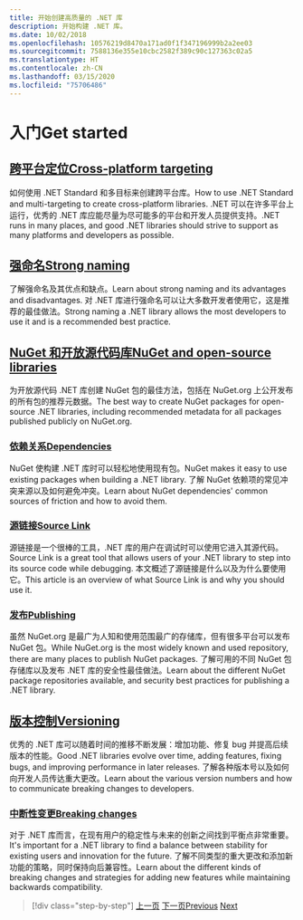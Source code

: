 ```yaml
---
title: 开始创建高质量的 .NET 库
description: 开始构建 .NET 库。
ms.date: 10/02/2018
ms.openlocfilehash: 10576219d8470a171ad0f1f347196999b2a2ee03
ms.sourcegitcommit: 7588136e355e10cbc2582f389c90c127363c02a5
ms.translationtype: HT
ms.contentlocale: zh-CN
ms.lasthandoff: 03/15/2020
ms.locfileid: "75706486"
---
```

# <a name="get-started"></a><span data-ttu-id="3c158-103">入门</span><span class="sxs-lookup"><span data-stu-id="3c158-103">Get started</span></span>

## <a name="cross-platform-targeting"></a>[<span data-ttu-id="3c158-104">跨平台定位</span><span class="sxs-lookup"><span data-stu-id="3c158-104">Cross-platform targeting</span></span>](./cross-platform-targeting.md)

<span data-ttu-id="3c158-105">如何使用 .NET Standard 和多目标来创建跨平台库。</span><span class="sxs-lookup"><span data-stu-id="3c158-105">How to use .NET Standard and multi-targeting to create cross-platform libraries.</span></span> <span data-ttu-id="3c158-106">.NET 可以在许多平台上运行，优秀的 .NET 库应能尽量为尽可能多的平台和开发人员提供支持。</span><span class="sxs-lookup"><span data-stu-id="3c158-106">.NET runs in many places, and good .NET libraries should strive to support as many platforms and developers as possible.</span></span>

## <a name="strong-naming"></a>[<span data-ttu-id="3c158-107">强命名</span><span class="sxs-lookup"><span data-stu-id="3c158-107">Strong naming</span></span>](./strong-naming.md)

<span data-ttu-id="3c158-108">了解强命名及其优点和缺点。</span><span class="sxs-lookup"><span data-stu-id="3c158-108">Learn about strong naming and its advantages and disadvantages.</span></span> <span data-ttu-id="3c158-109">对 .NET 库进行强命名可以让大多数开发者使用它，这是推荐的最佳做法。</span><span class="sxs-lookup"><span data-stu-id="3c158-109">Strong naming a .NET library allows the most developers to use it and is a recommended best practice.</span></span>

## <a name="nuget-and-open-source-libraries"></a>[<span data-ttu-id="3c158-110">NuGet 和开放源代码库</span><span class="sxs-lookup"><span data-stu-id="3c158-110">NuGet and open-source libraries</span></span>](./nuget.md)

<span data-ttu-id="3c158-111">为开放源代码 .NET 库创建 NuGet 包的最佳方法，包括在 NuGet.org 上公开发布的所有包的推荐元数据。</span><span class="sxs-lookup"><span data-stu-id="3c158-111">The best way to create NuGet packages for open-source .NET libraries, including recommended metadata for all packages published publicly on NuGet.org.</span></span>

### <a name="dependencies"></a>[<span data-ttu-id="3c158-112">依赖关系</span><span class="sxs-lookup"><span data-stu-id="3c158-112">Dependencies</span></span>](./dependencies.md)

<span data-ttu-id="3c158-113">NuGet 使构建 .NET 库时可以轻松地使用现有包。</span><span class="sxs-lookup"><span data-stu-id="3c158-113">NuGet makes it easy to use existing packages when building a .NET library.</span></span> <span data-ttu-id="3c158-114">了解 NuGet 依赖项的常见冲突来源以及如何避免冲突。</span><span class="sxs-lookup"><span data-stu-id="3c158-114">Learn about NuGet dependencies' common sources of friction and how to avoid them.</span></span>

### <a name="source-link"></a>[<span data-ttu-id="3c158-115">源链接</span><span class="sxs-lookup"><span data-stu-id="3c158-115">Source Link</span></span>](./sourcelink.md)

<span data-ttu-id="3c158-116">源链接是一个很棒的工具，.NET 库的用户在调试时可以使用它进入其源代码。</span><span class="sxs-lookup"><span data-stu-id="3c158-116">Source Link is a great tool that allows users of your .NET library to step into its source code while debugging.</span></span> <span data-ttu-id="3c158-117">本文概述了源链接是什么以及为什么要使用它。</span><span class="sxs-lookup"><span data-stu-id="3c158-117">This article is an overview of what Source Link is and why you should use it.</span></span>

### <a name="publishing"></a>[<span data-ttu-id="3c158-118">发布</span><span class="sxs-lookup"><span data-stu-id="3c158-118">Publishing</span></span>](./publish-nuget-package.md)

<span data-ttu-id="3c158-119">虽然 NuGet.org 是最广为人知和使用范围最广的存储库，但有很多平台可以发布 NuGet 包。</span><span class="sxs-lookup"><span data-stu-id="3c158-119">While NuGet.org is the most widely known and used repository, there are many places to publish NuGet packages.</span></span> <span data-ttu-id="3c158-120">了解可用的不同 NuGet 包存储库以及发布 .NET 库的安全性最佳做法。</span><span class="sxs-lookup"><span data-stu-id="3c158-120">Learn about the different NuGet package repositories available, and security best practices for publishing a .NET library.</span></span>

## <a name="versioning"></a>[<span data-ttu-id="3c158-121">版本控制</span><span class="sxs-lookup"><span data-stu-id="3c158-121">Versioning</span></span>](./versioning.md)

<span data-ttu-id="3c158-122">优秀的 .NET 库可以随着时间的推移不断发展：增加功能、修复 bug 并提高后续版本的性能。</span><span class="sxs-lookup"><span data-stu-id="3c158-122">Good .NET libraries evolve over time, adding features, fixing bugs, and improving performance in later releases.</span></span> <span data-ttu-id="3c158-123">了解各种版本号以及如何向开发人员传达重大更改。</span><span class="sxs-lookup"><span data-stu-id="3c158-123">Learn about the various version numbers and how to communicate breaking changes to developers.</span></span>

### <a name="breaking-changes"></a>[<span data-ttu-id="3c158-124">中断性变更</span><span class="sxs-lookup"><span data-stu-id="3c158-124">Breaking changes</span></span>](./breaking-changes.md)

<span data-ttu-id="3c158-125">对于 .NET 库而言，在现有用户的稳定性与未来的创新之间找到平衡点非常重要。</span><span class="sxs-lookup"><span data-stu-id="3c158-125">It's important for a .NET library to find a balance between stability for existing users and innovation for the future.</span></span> <span data-ttu-id="3c158-126">了解不同类型的重大更改和添加新功能的策略，同时保持向后兼容性。</span><span class="sxs-lookup"><span data-stu-id="3c158-126">Learn about the different kinds of breaking changes and strategies for adding new features while maintaining backwards compatibility.</span></span>

>[!div class="step-by-step"]
><span data-ttu-id="3c158-127">[上一页](index.md)
>[下一页](cross-platform-targeting.md)</span><span class="sxs-lookup"><span data-stu-id="3c158-127">[Previous](index.md)
[Next](cross-platform-targeting.md)</span></span>
